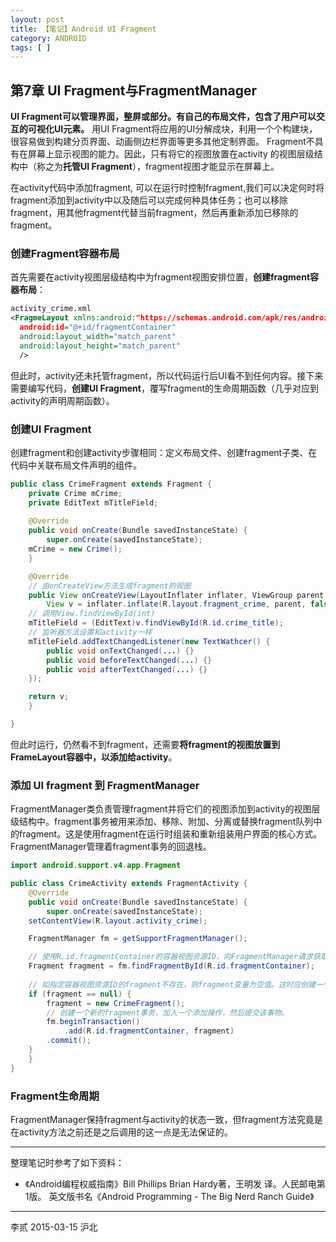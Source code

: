 ```yaml
---
layout: post
title: 【笔记】Android UI Fragment
category: ANDROID
tags: [ ]
---
```


## 第7章 UI Fragment与FragmentManager

**UI Fragment可以管理界面，整屏或部分。有自己的布局文件，包含了用户可以交互的可视化UI元素。**
用UI Fragment将应用的UI分解成块，利用一个个构建块，很容易做到构建分页界面、动画侧边栏界面等更多其他定制界面。
Fragment不具有在屏幕上显示视图的能力。因此，只有将它的视图放置在activity
的视图层级结构中（称之为**托管UI Fragment**），fragment视图才能显示在屏幕上。

在activity代码中添加fragment, 可以在运行时控制fragment,我们可以决定何时将fragment添加到activity中以及随后可以完成何种具体任务；也可以移除fragment，用其他fragment代替当前fragment，然后再重新添加已移除的fragment。

### 创建Fragment容器布局

首先需要在activity视图层级结构中为fragment视图安排位置，**创建fragment容器布局**：

```xml
activity_crime.xml
<FragmeLayout xmlns:android:"https://schemas.android.com/apk/res/android"
  android:id="@+id/fragmentContainer"
  android:layout_width="match_parent"
  android:layout_height="match_parent"
  />
```
但此时，activity还未托管fragment，所以代码运行后UI看不到任何内容。接下来需要编写代码，**创建UI Fragment**，覆写fragment的生命周期函数（几乎对应到activity的声明周期函数）。

### 创建UI Fragment

创建fragment和创建activity步骤相同：定义布局文件、创建fragment子类、在代码中关联布局文件声明的组件。

```Java
public class CrimeFragment extends Fragment {
    private Crime mCrime;
    private EditText mTitleField;
    
    @Override
    public void onCreate(Bundle savedInstanceState) {
        super.onCreate(savedInstanceState);
	mCrime = new Crime();
    }

    @Override
    // 由onCreateView方法生成fragment的视图
    public View onCreateView(LayoutInflater inflater, ViewGroup parent, Bundle savedInstanceState) {
        View v = inflater.inflate(R.layout.fragment_crime, parent, false);
	// 调用View.findViewById(int)
	mTitleField = (EditText)v.findViewById(R.id.crime_title);
	// 监听器方法设置和activity一样
	mTitleField.addTextChangedListener(new TextWathcer() {
	    public void onTextChanged(...) {}
	    public void beforeTextChanged(...) {}
	    public void afterTextChanged(...) {}
	});

	return v;
    }

}
```
但此时运行，仍然看不到fragment，还需要**将fragment的视图放置到FrameLayout容器中，以添加给activity**。

### 添加 UI fragment 到 FragmentManager

FragmentManager类负责管理fragment并将它们的视图添加到activity的视图层级结构中。fragment事务被用来添加、移除、附加、分离或替换fragment队列中的fragment。这是使用fragment在运行时组装和重新组装用户界面的核心方式。FragmentManager管理着fragment事务的回退栈。

```Java
import android.support.v4.app.Fragment

public class CrimeActivity extends FragmentActivity {
    @Override
    public void onCreate(Bundle savedInstanceState) {
        super.onCreate(savedInstanceState);
	setContentView(R.layout.activity_crime);

	FragmentManager fm = getSupportFragmentManager();

	// 使用R.id.fragmentContainer的容器视图资源ID，向FragmentManager请求获取fragment。如要获取的fragment在队列中已经存在，FragmentManager随即会将之返还。
	Fragment fragment = fm.findFragmentById(R.id.fragmentContainer);
	
	// 如指定容器视图资源ID的fragment不存在，则fragment变量为空值。这时应创建一个新的CrimeFragment，并开启一个新的fragment事务(transaction)，然后在事务里将新建的fragment添加到队列中。
	if (fragment == null) {
	    fragment = new CrimeFragment();
	    // 创建一个新的fragment事务，加入一个添加操作，然后提交该事物。
	    fm.beginTransaction()
	        .add(R.id.fragmentContainer, fragment)
		.commit();
	}
    }
}
```

### Fragment生命周期

FragmentManager保持fragment与activity的状态一致，但fragment方法究竟是在activity方法之前还是之后调用的这一点是无法保证的。

---

整理笔记时参考了如下资料：

- 《Android编程权威指南》Bill Phillips  Brian Hardy著，王明发 译。人民邮电第1版。
    英文版书名《Android Programming - The Big Nerd Ranch Guide》

---
李贰 2015-03-15 沪北
